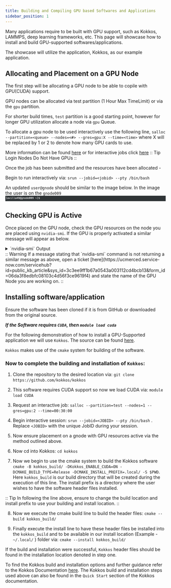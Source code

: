 ```yaml
---
title: Building and Compiling GPU based Softwares and Applications
sidebar_position: 1
---
```

Many applications require to be built with GPU support, such as Kokkos, LAMMPS, deep learning frameworks, etc. This page will showcase how to install and build GPU-supported softwares/applications. 

The showcase will utilize the application, Kokkos, as our example application. 

## Allocating and Placement on a GPU Node 

The first step will be allocating a GPU node to be able to copile with GPU(CUDA) support. 

GPU nodes can be allocated via test partition (1 Hour Max TimeLimit) or via the `gpu` partition.

For shorter build times, `test` partition is a good starting point, however for longer GPU utilization allocate a node via `gpu` Queue.

To allocate a gpu node to be used interactively use the following line, `salloc --partition=<queue> --nodes=<#> --gres=gpu:X --time=<time>` where X will be replaced by 1 or 2 to denote how many GPU cards to use. 

More information can be found [here](https://ucm-it.github.io/hpc_docs/#/running_jobs) or for interactive jobs click [here](https://ucm-it.github.io/hpc_docs/#/interact_job)
:: Tip
Login Nodes Do Not Have GPUs
::


Once the job has been submitted and the resources have been allocated - 

Begin to run interactively via: `srun --jobid=<jobid> --pty /bin/bash`

An updated `user@gnode` should be similar to the image below. In the image the user is on the `gnode009`
![Image of User of gnode](imgs/gnode009%20copy.png "User placed on gnode009")
 
## Checking GPU is Active  
Once placed on the GPU node, check the GPU resources on the node you are placed using `nvidia-smi`. If the GPU is properly activated a similar message will appear as below. 
<details>
  <summary>`nvidia-smi` Output</summary>
  Here is an example output of what `nvidia-smi` should output when running the command on a GPU Node

    ```bash
    +-----------------------------------------------------------------------------------------+
    | NVIDIA-SMI 550.54.15              Driver Version: 550.54.15      CUDA Version: 12.4     |
    |-----------------------------------------+------------------------+----------------------+
    | GPU  Name                 Persistence-M | Bus-Id          Disp.A | Volatile Uncorr. ECC |
    | Fan  Temp   Perf          Pwr:Usage/Cap |           Memory-Usage | GPU-Util  Compute M. |
    |                                         |                        |               MIG M. |
    |=========================================+========================+======================|
    |   0  NVIDIA A100-PCIE-40GB          Off |   00000000:17:00.0 Off |                    0 |
    | N/A   29C    P0             35W /  250W |       0MiB /  40960MiB |      0%      Default |
    |                                         |                        |             Disabled |
    +-----------------------------------------+------------------------+----------------------+
    |   1  NVIDIA A100-PCIE-40GB          Off |   00000000:31:00.0 Off |                    0 |
    | N/A   29C    P0             37W /  250W |       0MiB /  40960MiB |      4%      Default |
    |                                         |                        |             Disabled |
    +-----------------------------------------+------------------------+----------------------+
                                                                                        
    +-----------------------------------------------------------------------------------------+
    | Processes:                                                                              |
    |  GPU   GI   CI        PID   Type   Process name                              GPU Memory |
    |        ID   ID                                                               Usage      |
    |=========================================================================================|
    |  No running processes found                                                             |
    +-----------------------------------------------------------------------------------------+
    ```
</details>
:: Warning
If a message stating that `nvidia-smi` command is not returning a similar message as above, open a ticket [here](https://ucmerced.service-now.com/servicehub?id=public_kb_article&sys_id=3c3ee9ff1b67a0543a003112cd4bcb13&form_id=06da3f8edbfc08103c4d56f3ce9619f4) and state the name of the GPU Node you are working on. 
::

## Installing software/application 

Ensure the software has been cloned if it is from GitHub or downloaded from the original source. 

***If the Software requires `CUDA`, then `module load cuda`*** 

For the following demonstration of how to install a GPU-Supported application we will use `Kokkos`. The source can be found [here](https://github.com/kokkos/kokkos).


`Kokkos` makes use of the `cmake` system for building of the software. 

### Now to complete the building and installation of `Kokkos`:

1. Clone the repository to the desired location via: `git clone https://github.com/kokkos/kokkos`

2. This software requires CUDA support so now we load CUDA via: `module load CUDA` 

3. Request an interactive job:  `salloc --partition=test --nodes=1 --gres=gpu:2 --time=00:30:00`

4. Begin interactive session: `srun --jobid=<JOBID> --pty /bin/bash` . Replace `<JOBID>` with the unique JobID during your session. 

5. Now ensure placement on a gnode with GPU resources active via the method outlined above. 

6. Now cd into Kokkos: `cd kokkos`

7. Now we begin to use the cmake system to build the Kokkos software     `cmake -B kokkos_build/ -DKokkos_ENABLE_CUDA=ON -DCMAKE_BUILD_TYPE=Release -DCMAKE_INSTALL_PREFIX=.local/ -S $PWD`. Here `kokkos_build` is our build directory that will be created during the execution of this line. The install prefix is a directory where the user wishes to have the software header files installed. 

:: Tip
In following the line above, ensure to change the build location and install prefix to use your building and install location. 
::

8. Now we execute the cmake build line to build the header files:   `cmake --build kokkos_build/`


9. Finally execute the install line to have these header files be installed into the `kokkos_build` and to be available in our install location (Example -  `~/.local/` ) folder via:   `cmake --install kokkos_build/`

If the build and installation were successful, `Kokkos` header files should be found in the installation location denoted in step one. 

To find the Kokkos build and installation options and further guidance refer to the Kokkos Documentation [here](https://kokkos.org/kokkos-core-wiki/quick_start.html). The Kokkos build and installation steps used above can also be found in the `Quick Start` section of the Kokkos documentation. 
